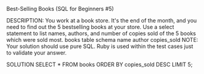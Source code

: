 Best-Selling Books (SQL for Beginners #5)

DESCRIPTION:
You work at a book store. It's the end of the month, and you need to find out the 5 bestselling books at your store. Use a select statement to list names, authors, and number of copies sold of the 5 books which were sold most.
books table schema
name
author
copies_sold
NOTE: Your solution should use pure SQL. Ruby is used within the test cases just to validate your answer.

SOLUTION
SELECT * FROM books ORDER BY copies_sold DESC LIMIT 5;